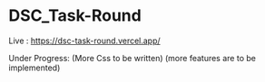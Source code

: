 # DSC_Task-Round


Live : https://dsc-task-round.vercel.app/

Under Progress:
(More Css to be written)
(more features are to be implemented)
